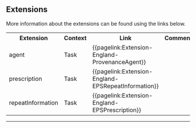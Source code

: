 ## Extensions

More information about the extensions can be found using the links below.

<table class="assets">
<tr>
<th width="20%">Extension</th>
<th width="20%">Context</th>
<th width="30%">Link</th>
<th width="30%">Comment</th>
</tr>
<tr>
<td>agent</td>
<td>Task</td>
<td>{{pagelink:Extension-England-ProvenanceAgent}}</td>
<td></td>
</tr>
<tr>    
<td>prescription</td>
<td>Task</td>
<td>{{pagelink:Extension-England-EPSRepeatInformation}}</td>
<td></td>
</tr>
<tr>    
<td>repeatInformation</td>
<td>Task</td>
<td>{{pagelink:Extension-England-EPSPrescription}}</td>
<td></td>
</tr>
</table>

---